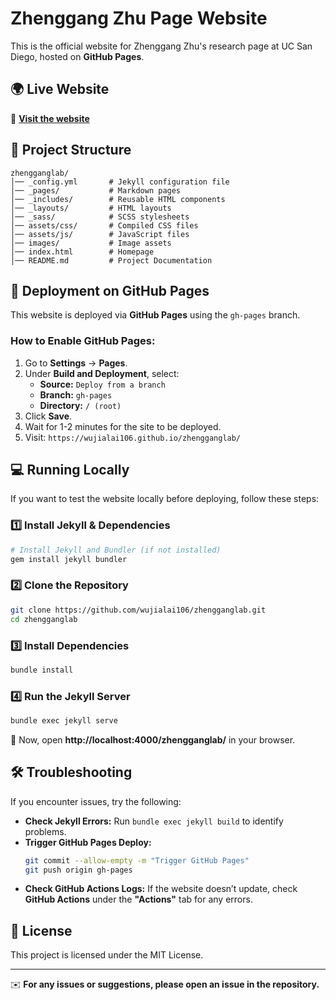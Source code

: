 # Zhenggang Zhu Page Website

This is the official website for Zhenggang Zhu's research page at UC San Diego, hosted on **GitHub Pages**.

## 🌍 Live Website
🔗 **[Visit the website](https://wujialai106.github.io/zhengganglab/)**

## 📂 Project Structure
```
zhengganglab/
│── _config.yml       # Jekyll configuration file
│── _pages/           # Markdown pages
│── _includes/        # Reusable HTML components
│── _layouts/         # HTML layouts
│── _sass/            # SCSS stylesheets
│── assets/css/       # Compiled CSS files
│── assets/js/        # JavaScript files
│── images/           # Image assets
│── index.html        # Homepage
│── README.md         # Project Documentation
```

## 🚀 Deployment on GitHub Pages
This website is deployed via **GitHub Pages** using the `gh-pages` branch.

### How to Enable GitHub Pages:
1. Go to **Settings** → **Pages**.
2. Under **Build and Deployment**, select:
   - **Source:** `Deploy from a branch`
   - **Branch:** `gh-pages`
   - **Directory:** `/ (root)`
3. Click **Save**.
4. Wait for 1-2 minutes for the site to be deployed.
5. Visit: `https://wujialai106.github.io/zhengganglab/`

## 💻 Running Locally
If you want to test the website locally before deploying, follow these steps:

### **1️⃣ Install Jekyll & Dependencies**
```bash
# Install Jekyll and Bundler (if not installed)
gem install jekyll bundler
```

### **2️⃣ Clone the Repository**
```bash
git clone https://github.com/wujialai106/zhengganglab.git
cd zhengganglab
```

### **3️⃣ Install Dependencies**
```bash
bundle install
```

### **4️⃣ Run the Jekyll Server**
```bash
bundle exec jekyll serve
```
🔹 Now, open **http://localhost:4000/zhengganglab/** in your browser.

## 🛠 Troubleshooting
If you encounter issues, try the following:
- **Check Jekyll Errors:** Run `bundle exec jekyll build` to identify problems.
- **Trigger GitHub Pages Deploy:**
  ```bash
  git commit --allow-empty -m "Trigger GitHub Pages"
  git push origin gh-pages
  ```
- **Check GitHub Actions Logs:** If the website doesn’t update, check **GitHub Actions** under the **"Actions"** tab for any errors.

## 📜 License
This project is licensed under the MIT License.

---
✉️ **For any issues or suggestions, please open an issue in the repository.**


